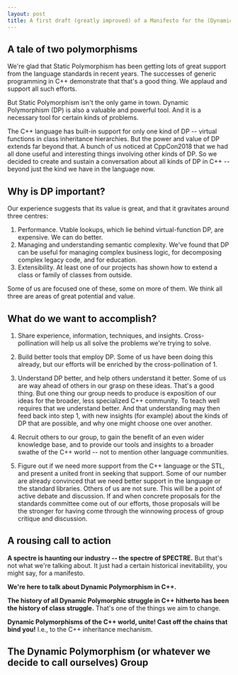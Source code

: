 ```yaml
---
layout: post
title: A first draft (greatly improved) of a Manifesto for the (Dynamic Polymorphism) Group
---
```


## A tale of two polymorphisms

We're glad that Static Polymorphism has been getting lots of great support from the language standards in recent years.
The successes of generic programming in C++ demonstrate that that's a good thing.
We applaud and support all such efforts.

But Static Polymorphism isn't the only game in town.
Dynamic Polymorphism (DP) is also a valuable and powerful tool.
And it is a necessary tool for certain kinds of problems.

The C++ language has built-in support for only one kind of DP -- virtual functions in class inheritance hierarchies.
But the power and value of DP extends far beyond that.
A bunch of us noticed at CppCon2018 that we had all done useful and interesting things involving other kinds of DP.
So we decided to create and sustain a conversation about all kinds of DP in C++ -- beyond just the kind we have in the language now.

## Why is DP important?

Our experience suggests that its value is great, and that it gravitates around three centres:

1. Performance. Vtable lookups, which lie behind virtual-function DP, are expensive. We can do better.
2. Managing and understanding semantic complexity. 
We've found that DP can be useful for managing complex business logic, for decomposing complex legacy code, and for education.
3. Extensibility. At least one of our projects has shown how to extend a class or family of classes from outside.

Some of us are focused one of these, some on more of them. We think all three are areas of great potential and value.

## What do we want to accomplish?

1. Share experience, information, techniques, and insights.
Cross-pollination will help us all solve the problems we're trying to solve.

2. Build better tools that employ DP.
Some of us have been doing this already, but our efforts will be enriched by the cross-pollination of 1.

3. Understand DP better, and help others understand it better.
Some of us are way ahead of others in our grasp on these ideas.
That's a good thing.
But one thing our group needs to produce is exposition of our ideas for the broader, less specialized C++ community.
To teach well requires that we understand better.
And that understanding may then feed back into step 1, with new insights (for example) about the kinds of DP that are possible,
and why one might choose one over another.

4. Recruit others to our group, to gain the benefit of an even wider knowledge base, and to provide our tools and insights
to a broader swathe of the C++ world -- not to mention other language communities.

5. Figure out if we need more support from the C++ language or the STL, and present a united front in seeking that support.
Some of our number are already convinced that we need better support in the language or the standard libraries.
Others of us are not sure.
This will be a point of active debate and discussion.
If and when concrete proposals for the standards committee come out of our efforts, those proposals will be the stronger for
having come through the winnowing process of group critique and discussion.

## A rousing call to action

__A spectre is haunting our industry -- the spectre of SPECTRE.__
But that's not what we're talking about. It just had a certain historical inevitability, you might say, for a manifesto.

__We're here to talk about Dynamic Polymorphism in C++.__

__The history of all Dynamic Polymorphic struggle in C++ hitherto has been the history of class struggle.__ 
That's one of the things we aim to change.

__Dynamic Polymorphisms of the C++ world, unite! Cast off the chains that bind you!__ I.e., to the C++ inheritance mechanism.

## The Dynamic Polymorphism (or whatever we decide to call ourselves) Group
